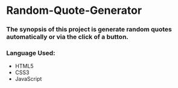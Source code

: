 # Random-Quote-Generator


### The synopsis of this project is generate random quotes automatically or via the click of a button.

### Language Used:

- HTML5
- CSS3
- JavaScript

